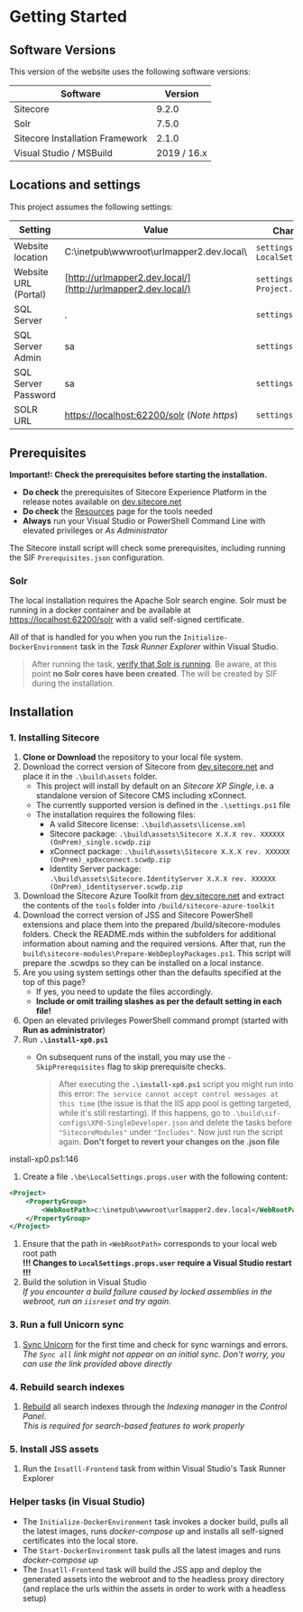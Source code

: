 # Getting Started

## Software Versions

This version of the website uses the following software versions:

| Software      | Version |
| ---           | --- |
| Sitecore      | 9.2.0 |
| Solr          | 7.5.0 |
| Sitecore Installation Framework | 2.1.0 |
| Visual Studio / MSBuild | 2019 / 16.x |

## Locations and settings

This project assumes the following settings:

| Setting                          |  Value                                                                             | Change in <sup>1 *see below*</sup> |
| ---                              | ---                                                                                | --- |
| Website location                 | C:\inetpub\wwwroot\urlmapper2.dev.local\                                           | `settings.ps1`, `LocalSettings.props.user` |
| Website URL (Portal)             | [http://urlmapper2.dev.local/](http://urlmapper2.dev.local/)                       | `settings.ps1`, `Project.Portal.Sites.config` |
| SQL Server                       | .                                                                                  | `settings.ps1` |
| SQL Server Admin                 | sa                                                                                 | `settings.ps1` |
| SQL Server Password              | sa                                                                                 | `settings.ps1` |
| SOLR URL                         | [https://localhost:62200/solr](https://localhost:62200/solr) (*Note https*)        | `settings.ps1` |

## Prerequisites

**Important!: Check the prerequisites before starting the installation.**

* **Do check** the prerequisites of Sitecore Experience Platform in the release notes available on [dev.sitecore.net](https://dev.sitecore.net)
* **Do check** the [Resources](./Resources.md) page for the tools needed
* **Always** run your Visual Studio or PowerShell Command Line with elevated privileges or *As Administrator*

The Sitecore install script will check some prerequisites, including running the SIF `Prerequisites.json` configuration.

### Solr

The local installation requires the Apache Solr search engine. 
Solr must be running in a docker container and be available at [https://localhost:62200/solr](https://localhost:62200/solr) with a valid self-signed certificate.

All of that is handled for you when you run the `Initialize-DockerEnvironment` task in the *Task Runner Explorer* within Visual Studio.

> After running the task, [verify that Solr is running](https://localhost:62200/solr). Be aware, at this point **no Solr cores have been created**. The will be created by SIF during the installation.

## Installation

### 1. Installing Sitecore

1. **Clone or Download** the repository to your local file system.
1. Download the correct version of Sitecore from [dev.sitecore.net](https://dev.sitecore.net/Downloads.aspx) and place it in the `.\build\assets` folder.
    * This project will install by default on an *Sitecore XP Single*, i.e. a standalone version of Sitecore CMS including xConnect.
    * The currently supported version is defined in the `.\settings.ps1` file
    * The installation requires the following files:
        * A valid Sitecore license: `.\build\assets\license.xml`
        * Sitecore package: `.\build\assets\Sitecore X.X.X rev. XXXXXX (OnPrem)_single.scwdp.zip`
        * xConnect package: `.\build\assets\Sitecore X.X.X rev. XXXXXX (OnPrem)_xp0xconnect.scwdp.zip`
        * Identity Server package: `.\build\assets\Sitecore.IdentityServer X.X.X rev. XXXXXX (OnPrem)_identityserver.scwdp.zip`
1. Download the Sitecore Azure Toolkit from [dev.sitecore.net](https://dev.sitecore.net/Downloads/Sitecore_Azure_Toolkit.aspx) and extract the contents of the `tools` folder into `/build/sitecore-azure-toolkit`
1. Download the correct version of JSS and Sitecore PowerShell extensions and place them into the prepared /build/sitecore-modules folders. Check the README.mds within the subfolders for additional information about naming and the required versions. After that, run the `build\sitecore-modules\Prepare-WebDeployPackages.ps1`. This script will prepare the .scwdps so they can be installed on a local instance.
1. Are you using system settings other than the defaults specified at the top of this page?
    * If yes, you need to update the files accordingly.
    * **Include or omit trailing slashes as per the default setting in each file!**
1. Open an elevated privileges PowerShell command prompt (started with **Run as administrator**)
1. Run **`.\install-xp0.ps1`**
    * On subsequent runs of the install, you may use the `-SkipPrerequisites` flag to skip prerequisite checks.

        > After executing the **`.\install-xp0.ps1`** script you might run into this error: `The service cannot accept control messages at this time` (the issue is that the IIS app pool is getting targeted, while it's still restarting). If this happens, go to `.\build\sif-configs\XP0-SingleDeveloper.json` and delete the tasks before `"SitecoreModules"` under `"Includes"`. Now just run the script again. **Don't forget to revert your changes on the .json file**

install-xp0.ps1:146

1. Create a file `.\be\LocalSettings.props.user` with the following content:

```xml
<Project>
    <PropertyGroup>
        <WebRootPath>c:\inetpub\wwwroot\urlmapper2.dev.local</WebRootPath>
    </PropertyGroup>
</Project>
```

1. Ensure that the path in `<WebRootPath>` corresponds to your local web root path  
**!!! Changes to `LocalSettings.props.user` require a Visual Studio restart !!!**
1. Build the solution in Visual Studio  
*If you encounter a build failure caused by locked assemblies in the webroot, run an `iisreset` and try again.*

### 3. Run a full Unicorn sync

1. [Sync Unicorn](http://urlmapper2.dev.local/unicorn.aspx?verb=sync&log=Debug&skipTransparentConfigs=false) for the first time and check for sync warnings and errors.  
*The `Sync all` link might not appear on an initial sync. Don't worry, you can use the link provided above directly*

### 4. Rebuild search indexes

1. [Rebuild](https://doc.sitecore.net/sitecore_experience_platform/setting_up_and_maintaining/search_and_indexing/indexing/rebuild_search_indexes) all search indexes through the *Indexing manager* in the *Control Panel*.  
*This is required for search-based features to work properly*

### 5. Install JSS assets

1. Run the `Insatll-Frontend` task from within Visual Studio's Task Runner Explorer

### Helper tasks (in Visual Studio)

* The `Initialize-DockerEnvironment` task invokes a docker build, pulls all the latest images, runs *docker-compose up* and installs all self-signed certificates into the local store.
* The `Start-DockerEnvironment` task pulls all the latest images and runs *docker-compose up*
* The `Insatll-Frontend` task will build the JSS app and deploy the generated assets into the webroot and to the headless proxy directory (and replace the urls within the assets in order to work with a headless setup)